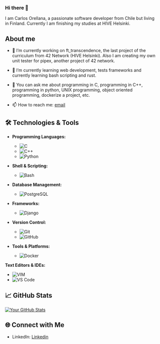 ### Hi there 👋

I am Carlos Orellana, a passionate software developer from Chile but living in Finland. Currently I am finishing my studies at HIVE Helsinki.

## About me
- 🔭 I’m currently working on ft_transcendence, the last project of the curriculum from 42 Network (HIVE Helsinki). Also I am creating my own unit tester for pipex, another project of 42 network.
  
- 🌱 I’m currently learning web development, tests frameworks and currently learning bash scripting and rust.

- 💬 You can ask me about programming in C, programming in C++, programming in python, UNIX programming, object oriented programming, dockerize a project, etc.
  
- 📫 How to reach me: [email](corellana1988@gmail.com)

## 🛠️ Technologies & Tools

- **Programming Languages:**
  - ![C](https://img.shields.io/badge/C-A8B9CC?style=flat&logo=c&logoColor=white)
  - ![C++](https://img.shields.io/badge/C++-00599C?style=flat&logo=c%2B%2B&logoColor=white)
  - ![Python](https://img.shields.io/badge/Python-3776AB?style=flat&logo=python&logoColor=white)

- **Shell & Scripting:**
  - ![Bash](https://img.shields.io/badge/Bash-4EAA25?style=flat&logo=gnu-bash&logoColor=white)

- **Database Management:**
  - ![PostgreSQL](https://img.shields.io/badge/PostgreSQL-336791?style=flat&logo=postgresql&logoColor=white)

- **Frameworks:**
  - ![Django](https://img.shields.io/badge/Django-092E20?style=flat&logo=django&logoColor=white)

- **Version Control:**
  - ![Git](https://img.shields.io/badge/Git-F05032?style=flat&logo=git&logoColor=white)
  - ![GitHub](https://img.shields.io/badge/GitHub-181717?style=flat&logo=github&logoColor=white)

- **Tools & Platforms:**
  - ![Docker](https://img.shields.io/badge/Docker-2496ED?style=flat&logo=docker&logoColor=white)

**Text Editors & IDEs:**
  - ![VIM](https://img.shields.io/badge/Vim-019733?style=flat&logo=vim&logoColor=white)
  - ![VS Code](https://img.shields.io/badge/VS_Code-007ACC?style=flat&logo=visual-studio-code&logoColor=white)

## 📈 GitHub Stats

[![Your GitHub Stats](https://github-readme-stats.vercel.app/api?username=quiminbano&show_icons=true&hide=issues&theme=radical)](https://github.com/quiminbano)

## 🌐 Connect with Me

- LinkedIn: [Linkedin](https://www.linkedin.com/in/carlos-orellana-3a93347b/)
<!--
**quiminbano/quiminbano** is a ✨ _special_ ✨ repository because its `README.md` (this file) appears on your GitHub profile.

Here are some ideas to get you started:

- 🔭 I’m currently working on ...
- 🌱 I’m currently learning ...
- 👯 I’m looking to collaborate on ...
- 🤔 I’m looking for help with ...
- 💬 Ask me about ...
- 📫 How to reach me: ...
- 😄 Pronouns: ...
- ⚡ Fun fact: ...
-->
